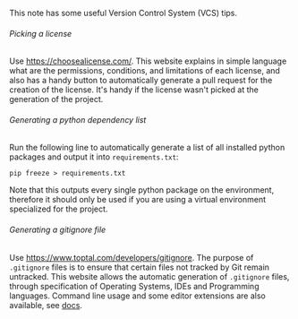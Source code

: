 This note has some useful Version Control System (VCS) tips.

###### Picking a license
Use https://choosealicense.com/. 
This website explains in simple language what are the permissions, conditions, and limitations of each license, and also has a handy button to automatically generate a pull request for the creation of the license. It's handy if the license wasn't picked at the generation of the project.

###### Generating a python dependency list
Run the following line to automatically generate a list of all installed python packages and output it into `requirements.txt`:
```
pip freeze > requirements.txt
```
Note that this outputs every single python package on the environment, therefore it should only be used if you are using a virtual environment specialized for the project.

###### Generating a gitignore file
Use https://www.toptal.com/developers/gitignore. 
The purpose of `.gitignore` files is to ensure that certain files not tracked by Git remain untracked.  This website allows the automatic generation of `.gitignore` files, through specification of Operating Systems, IDEs and Programming languages. Command line usage and some editor extensions are also available, see [docs](https://docs.gitignore.io/).
